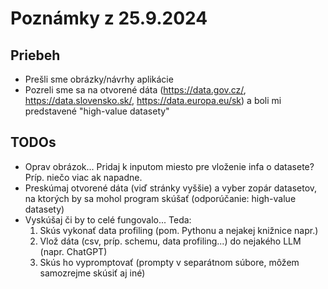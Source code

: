 # Poznámky z 25.9.2024

## Priebeh

- Prešli sme obrázky/návrhy aplikácie
- Pozreli sme sa na otvorené dáta (https://data.gov.cz/, https://data.slovensko.sk/, https://data.europa.eu/sk) a boli mi predstavené "high-value datasety"

## TODOs

- Oprav obrázok... Pridaj k inputom miesto pre vloženie infa o datasete? Príp. niečo viac ak napadne.
- Preskúmaj otvorené dáta (viď stránky vyššie) a vyber zopár datasetov, na ktorých by sa mohol program skúšať (odporúčanie: high-value datasety)
- Vyskúšaj či by to celé fungovalo... Teda:
    1. Skús vykonať data profiling (pom. Pythonu a nejakej knižnice napr.)
    2. Vlož dáta (csv, príp. schemu, data profiling...) do nejakého LLM (napr. ChatGPT)
    3. Skús ho vypromptovať (prompty v separátnom súbore, môžem samozrejme skúsiť aj iné)
